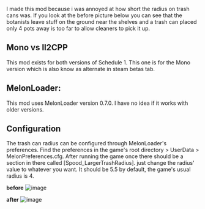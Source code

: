 I made this mod because i was annoyed at how short the radius on trash cans was. If you look at the before picture below you can see that the botanists leave stuff on the ground near the shelves and a trash can placed only 4 pots away is too far to allow cleaners to pick it up.

## Mono vs Il2CPP
This mod exists for both versions of Schedule 1. This one is for the Mono version which is also know as alternate in steam betas tab.

## MelonLoader:
This mod uses MelonLoader version 0.7.0. I have no idea if it works with older versions.

## Configuration
The trash can radius can be configured through MelonLoader's preferences. Find the preferences in the game's root directory > UserData > MelonPreferences.cfg. After running the game once there should be a section in there called [Spood_LargerTrashRadius]. just change the radius' value to whatever you want. It should be 5.5 by default, the game's usual radius is 4.

**before**
![image](https://i.imgur.com/1QlJ1S1.jpeg)

**after**
![image](https://i.imgur.com/YQJVhY5.jpeg)